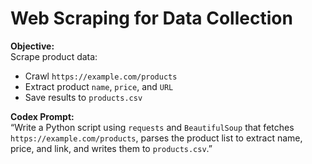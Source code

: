 # Web Scraping for Data Collection

**Objective:**  
Scrape product data:
- Crawl `https://example.com/products`
- Extract product `name`, `price`, and `URL`
- Save results to `products.csv`

**Codex Prompt:**  
“Write a Python script using `requests` and `BeautifulSoup` that fetches `https://example.com/products`, parses the product list to extract name, price, and link, and writes them to `products.csv`.”
